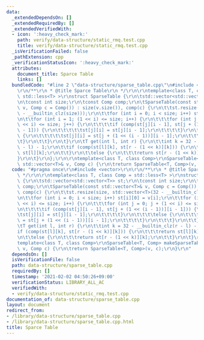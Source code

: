 ```yaml
---
data:
  _extendedDependsOn: []
  _extendedRequiredBy: []
  _extendedVerifiedWith:
  - icon: ':heavy_check_mark:'
    path: verify/data-structure/static_rmq.test.cpp
    title: verify/data-structure/static_rmq.test.cpp
  _isVerificationFailed: false
  _pathExtension: cpp
  _verificationStatusIcon: ':heavy_check_mark:'
  attributes:
    document_title: Sparce Table
    links: []
  bundledCode: "#line 2 \"data-structure/sparse_table.cpp\"\n#include <vector>\r\n\
    \r\n/**\r\n * @title Sparce Table\r\n */\r\n\r\ntemplate<class T, class Comp =\
    \ std::less<T> >\r\nstruct SparseTable {\r\n\tstd::vector<std::vector<T>> st;\r\
    \n\tconst int size;\r\n\tconst Comp comp;\r\n\tSparseTable(const std::vector<T>&\
    \ v, Comp c = Comp()) : size(v.size()), comp(c) {\r\n\t\tst.resize(size, std::vector<T>(32\
    \ - __builtin_clz(size)));\r\n\t\tfor (int i = 0; i < size; i++) st[i][0] = v[i];\r\
    \n\t\tfor (int i = 1; (1 << i) <= size; i++) {\r\n\t\t\tfor (int j = 0; j + (1\
    \ << i) <= size; j++) {\r\n\t\t\t\tif (comp(st[j][i - 1], st[j + (1 << (i - 1))][i\
    \ - 1])) {\r\n\t\t\t\t\tst[j][i] = st[j][i - 1];\r\n\t\t\t\t}\r\n\t\t\t\telse\
    \ {\r\n\t\t\t\t\tst[j][i] = st[j + (1 << (i - 1))][i - 1];\r\n\t\t\t\t}\r\n\t\t\
    \t}\r\n\t\t}\r\n\t}\r\n\tT get(int l, int r) {\r\n\t\tint k = 32 - __builtin_clz(r\
    \ - l) - 1;\r\n\t\tif (comp(st[l][k], st[r - (1 << k)][k])) {\r\n\t\t\treturn\
    \ st[l][k];\r\n\t\t}\r\n\t\telse {\r\n\t\t\treturn st[r - (1 << k)][k];\r\n\t\t\
    }\r\n\t}\r\n};\r\n\r\ntemplate<class T, class Comp>\r\nSparseTable<T, Comp> makeSparseTable(const\
    \ std::vector<T>& v, Comp c) {\r\n\treturn SparseTable<T, Comp>(v, c);\r\n}\r\n"
  code: "#pragma once\r\n#include <vector>\r\n\r\n/**\r\n * @title Sparce Table\r\n\
    \ */\r\n\r\ntemplate<class T, class Comp = std::less<T> >\r\nstruct SparseTable\
    \ {\r\n\tstd::vector<std::vector<T>> st;\r\n\tconst int size;\r\n\tconst Comp\
    \ comp;\r\n\tSparseTable(const std::vector<T>& v, Comp c = Comp()) : size(v.size()),\
    \ comp(c) {\r\n\t\tst.resize(size, std::vector<T>(32 - __builtin_clz(size)));\r\
    \n\t\tfor (int i = 0; i < size; i++) st[i][0] = v[i];\r\n\t\tfor (int i = 1; (1\
    \ << i) <= size; i++) {\r\n\t\t\tfor (int j = 0; j + (1 << i) <= size; j++) {\r\
    \n\t\t\t\tif (comp(st[j][i - 1], st[j + (1 << (i - 1))][i - 1])) {\r\n\t\t\t\t\
    \tst[j][i] = st[j][i - 1];\r\n\t\t\t\t}\r\n\t\t\t\telse {\r\n\t\t\t\t\tst[j][i]\
    \ = st[j + (1 << (i - 1))][i - 1];\r\n\t\t\t\t}\r\n\t\t\t}\r\n\t\t}\r\n\t}\r\n\
    \tT get(int l, int r) {\r\n\t\tint k = 32 - __builtin_clz(r - l) - 1;\r\n\t\t\
    if (comp(st[l][k], st[r - (1 << k)][k])) {\r\n\t\t\treturn st[l][k];\r\n\t\t}\r\
    \n\t\telse {\r\n\t\t\treturn st[r - (1 << k)][k];\r\n\t\t}\r\n\t}\r\n};\r\n\r\n\
    template<class T, class Comp>\r\nSparseTable<T, Comp> makeSparseTable(const std::vector<T>&\
    \ v, Comp c) {\r\n\treturn SparseTable<T, Comp>(v, c);\r\n}\r\n"
  dependsOn: []
  isVerificationFile: false
  path: data-structure/sparse_table.cpp
  requiredBy: []
  timestamp: '2021-02-02 04:50:26+09:00'
  verificationStatus: LIBRARY_ALL_AC
  verifiedWith:
  - verify/data-structure/static_rmq.test.cpp
documentation_of: data-structure/sparse_table.cpp
layout: document
redirect_from:
- /library/data-structure/sparse_table.cpp
- /library/data-structure/sparse_table.cpp.html
title: Sparce Table
---
```

